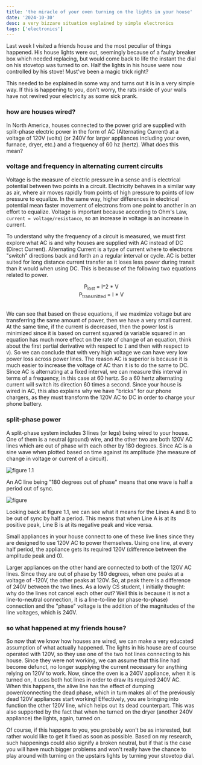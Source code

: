 ```yaml
---
title: 'the miracle of your oven turning on the lights in your house'
date: '2024-10-30'
desc: a very bizzare situation explained by simple electronics
tags: ['electronics']
---
```


Last week I visited a friends house and the most peculiar of things happened. His house lights were out, seemingly because of a faulty breaker box which needed replacing, but would come back to life the instant the dial on his stovetop was turned to on. Half the lights in his house were now controlled by his stove! Must've been a magic trick right?

This needed to be explained in some way and turns out it is in a very simple way. If this is happening to you, don't worry, the rats inside of your walls have not rewired your electricity as some sick prank.

### how are houses wired?

In North America, houses connected to the power grid are supplied with split-phase electric power in the form of AC (Alternating Current) at a voltage of 120V (volts) (or 240V for larger appliances including your oven, furnace, dryer, etc.) and a frequency of 60 hz (hertz). What does this mean?

### voltage and frequency in alternating current circuits
Voltage is the measure of electric pressure in a sense and is electrical potential between two points in a circuit. Electricity behaves in a similar way as air, where air moves rapidly from points of high pressure to points of low pressure to equalize. In the same way, higher differences in electrical potential mean faster movement of electrons from one point to another in an effort to equalize. Voltage is important because according to Ohm's Law, `current = voltage/resistance`, so an increase in voltage is an increase in current.

To understand why the frequency of a circuit is measured, we must first explore what AC is and why houses are supplied with AC instead of DC (Direct Current). Alternating Current is a type of current where to electrons "switch" directions back and forth an a regular interval or cycle. AC is better suited for long distance current transfer as it loses less power during transit than it would when using DC. This is because of the following two equations related to power.

<center>P<sub>lost</sub> = I^2 * V</center>

<center>P<sub>transmitted</sub> = I * V</center>

<br>

We can see that based on these equations, if we maximize voltage but are transferring the same amount of power, then we have a very small current. At the same time, if the current is decreased, then the power lost is minimized since it is based on current squared (a variable squared in an equation has much more effect on the rate of change of an equation, think about the first partial derivative with respect to `I` and then with respect to `V`). So we can conclude that with very high voltage we can have very low power loss across power lines. The reason AC is superior is because it is much easier to increase the voltage of AC than it is to do the same to DC. Since AC is alternating at a fixed interval, we can measure this interval in terms of a frequency, in this case at 60 hertz. So a 60 hertz alternating current will switch its direction 60 times a second. Since your house is wired in AC, this also explains why we have "bricks" for our phone chargers, as they must transform the 120V AC to DC in order to charge your phone battery.

### split-phase power
A split-phase system includes 3 lines (or legs) being wired to your house. One of them is a neutral (ground) wire, and the other two are both 120V AC lines which are out of phase with each other by 180 degrees. Since AC is a sine wave when plotted based on time against its amplitude (the measure of change in voltage or current of a circuit).

![figure 1.1](/static/blog/splitphase.png)

<!-- #figure(
  image("image.png", width: 100%),
  caption: "figure 1.1"
) -->

An AC line being "180 degrees out of phase" means that one wave is half a period out of sync.

![figure](/static/blog/wave.png)

Looking back at figure 1.1, we can see what it means for the Lines A and B to be out of sync by half a period. This means that when Line A is at its positive peak, Line B is at its negative peak and vice versa.

Small appliances in your house connect to one of these live lines since they are designed to use 120V AC to power themselves. Using one line, at every half period, the appliance gets its required 120V (difference between the amplitude peak and 0).

Larger appliances on the other hand are connected to both of the 120V AC lines. Since they are out of phase by 180 degrees, when one peaks at a voltage of -120V, the other peaks at 120V. So, at peak there is a difference of 240V between the two lines. As a lowly CS student, I initially thought: why do the lines not cancel each other out? Well this is because it is not a line-to-neutral connection, it is a line-to-line (or phase-to-phase) connection and the "phase" voltage is the addition of the magnitudes of the line voltages, which is 240V.

### so what happened at my friends house?

So now that we know how houses are wired, we can make a very educated assumption of what actually happened. The lights in his house are of course operated with 120V, so they use one of the two hot lines connecting to his house. Since they were not working, we can assume that this line had become defunct, no longer supplying the current necessary for anything relying on 120V to work. Now, since the oven is a 240V appliance, when it is turned on, it uses both hot lines in order to draw its required 240V AC. When this happens, the alive line has the effect of dumping power/connecting the dead phase, which in turn makes all of the previously dead 120V appliances start working! Effectively, you are bringing into function the other 120V line, which helps out its dead counterpart. This was also supported by the fact that when he turned on the dryer (another 240V appliance) the lights, again, turned on.

Of course, if this happens to you, you probably won't be as interested, but rather would like to get it fixed as soon as possible. Based on my research, such happenings could also signify a broken neutral, but if that is the case you will have much bigger problems and won't really have the chance to play around with turning on the upstairs lights by turning your stovetop dial.
